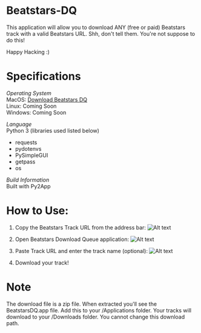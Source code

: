 # Beatstars-DQ
This application will allow you to download ANY (free or paid) Beatstars track with a valid Beatstars URL. Shh, don't tell them. You're not suppose to do this!

Happy Hacking :)

# Specifications
*Operating System* <br />
MacOS: [Download Beatstars DQ](https://able.sfo2.digitaloceanspaces.com/BeatstarsDQ.app.zip "Download Here") <br />
Linux: Coming Soon <br />
Windows: Coming Soon <br />

*Language* <br />
Python 3 (libraries used listed below)
  - requests
  - pydotenvs
  - PySimpleGUI
  - getpass
  - os

*Build Information* <br />
Built with Py2App

# How to Use:

1. Copy the Beatstars Track URL from the address bar:
![Alt text](https://able.sfo2.digitaloceanspaces.com/beatstars_address_line.png "Beatstars Track URL")

2. Open Beatstars Download Queue application:
![Alt text](https://able.sfo2.digitaloceanspaces.com/beatstars_dq_screenshot.png "Beatstars DQ App")

3. Paste Track URL and enter the track name (optional):
![Alt text](https://able.sfo2.digitaloceanspaces.com/beatstars_dq_info.png "Beatstars DQ App Details")

4. Download your track!

# Note
The download file is a zip file. When extracted you'll see the BeatstarsDQ.app file. Add this to your /Applications folder. Your tracks will download to your /Downloads folder. You cannot change this download path.
